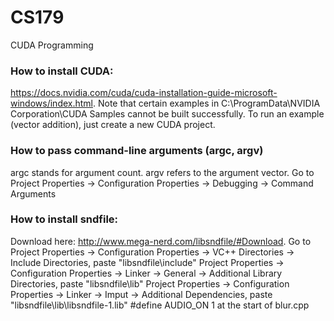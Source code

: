 # CS179
CUDA Programming

### How to install CUDA:
https://docs.nvidia.com/cuda/cuda-installation-guide-microsoft-windows/index.html.
Note that certain examples in C:\ProgramData\NVIDIA Corporation\CUDA Samples cannot be built successfully.
To run an example (vector addition), just create a new CUDA project.

### How to pass command-line arguments (argc, argv)
argc stands for argument count.
argv refers to the argument vector.
Go to Project Properties -> Configuration Properties -> Debugging -> Command Arguments

### How to install sndfile:
Download here: http://www.mega-nerd.com/libsndfile/#Download.
Go to Project Properties -> Configuration Properties -> VC++ Directories -> Include Directories, paste "libsndfile\include"
Project Properties -> Configuration Properties -> Linker -> General -> Additional Library Directories, paste "libsndfile\lib"
Project Properties -> Configuration Properties -> Linker -> Imput -> Additional Dependencies, paste "libsndfile\lib\libsndfile-1.lib"
#define AUDIO_ON 1 at the start of blur.cpp
